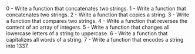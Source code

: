 0 - Write a function that concatenates two strings.
1 - Write a function that concatenates two strings.
2 - Write a function that copies a string.
3 - Write a function that compares two strings.
4 - Write a function that reverses the content of an array of integers.
5 - Write a function that changes all lowercase letters of a string to uppercase.
6 - Write a function that capitalizes all words of a string.
7 - Write a function that encodes a string into 1337.
